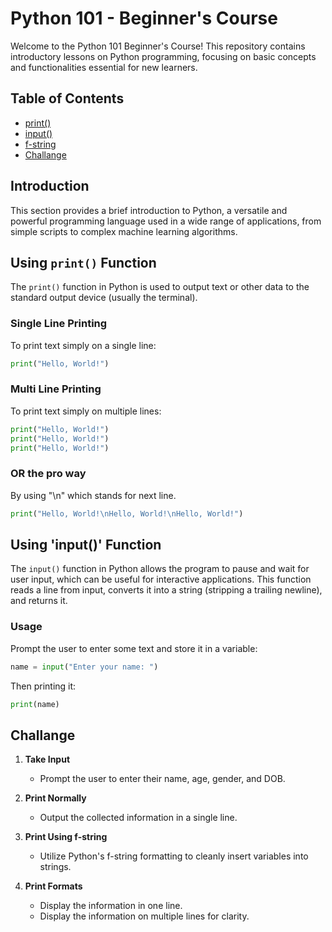 # Python 101 - Beginner's Course

Welcome to the Python 101 Beginner's Course! This repository contains introductory lessons on Python programming, focusing on basic concepts and functionalities essential for new learners.

## Table of Contents
- [print()](#using-print-function)
- [input()](#using-input-function)
- [f-string](#f-string)
- [Challange](#challange)

## Introduction
This section provides a brief introduction to Python, a versatile and powerful programming language used in a wide range of applications, from simple scripts to complex machine learning algorithms.

## Using `print()` Function
The `print()` function in Python is used to output text or other data to the standard output device (usually the terminal).

### Single Line Printing
To print text simply on a single line:
```python
print("Hello, World!")
```
### Multi Line Printing
To print text simply on multiple lines:

```python
print("Hello, World!")
print("Hello, World!")
print("Hello, World!")
```
### OR the pro way
By using "\n" which stands for next line.
```python
print("Hello, World!\nHello, World!\nHello, World!")
```

## Using 'input()' Function
The `input()` function in Python allows the program to pause and wait for user input, which can be useful for interactive applications. This function reads a line from input, converts it into a string (stripping a trailing newline), and returns it.

### Usage
Prompt the user to enter some text and store it in a variable:
```python
name = input("Enter your name: ")
```
Then printing it:
```python
print(name)
```

## Challange

1. **Take Input**
   - Prompt the user to enter their name, age, gender, and DOB.

2. **Print Normally**
   - Output the collected information in a single line.

3. **Print Using f-string**
   - Utilize Python's f-string formatting to cleanly insert variables into strings.

4. **Print Formats**
   - Display the information in one line.
   - Display the information on multiple lines for clarity.
